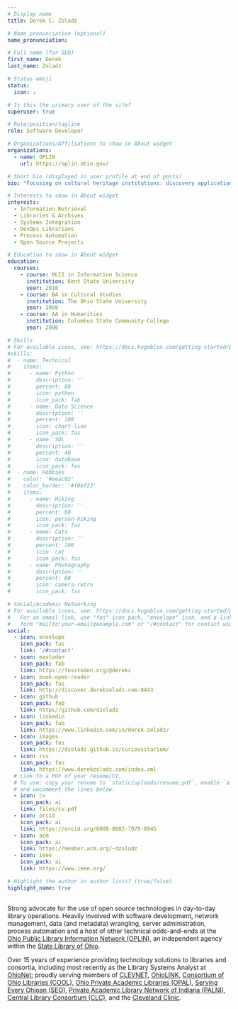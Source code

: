 ```yaml
---
# Display name
title: Derek C. Zoladz

# Name pronunciation (optional)
name_pronunciation:

# Full name (for SEO)
first_name: Derek
last_name: Zoladz

# Status emoji
status:
  icon: ☕️

# Is this the primary user of the site?
superuser: true

# Role/position/tagline
role: Software Developer

# Organizations/Affiliations to show in About widget
organizations:
  - name: OPLIN
    url: https://oplin.ohio.gov/

# Short bio (displayed in user profile at end of posts)
bio: "Focusing on cultural heritage institutions: discovery applications, data (and metadata) wrangling, web development, process automation, and system integration."

# Interests to show in About widget
interests:
  - Information Retrieval
  - Libraries & Archives
  - Systems Integration
  - DevOps Librarians
  - Process Automation
  - Open Source Projects

# Education to show in About widget
education:
  courses:
    - course: MLIS in Information Science
      institution: Kent State University
      year: 2010
    - course: BA in Cultural Studies
      institution: The Ohio State University
      year: 2008
    - course: AA in Humanities
      institution: Columbus State Community College
      year: 2006

# Skills
# For available icons, see: https://docs.hugoblox.com/getting-started/page-builder/#icons
#skills:
#  - name: Technical
#    items:
#      - name: Python
#        description: ''
#        percent: 80
#        icon: python
#        icon_pack: fab
#      - name: Data Science
#        description: ''
#        percent: 100
#        icon: chart-line
#        icon_pack: fas
#      - name: SQL
#        description: ''
#        percent: 40
#        icon: database
#        icon_pack: fas
#  - name: Hobbies
#    color: '#eeac02'
#    color_border: '#f0bf23'
#    items:
#      - name: Hiking
#        description: ''
#        percent: 60
#        icon: person-hiking
#        icon_pack: fas
#      - name: Cats
#        description: ''
#        percent: 100
#        icon: cat
#        icon_pack: fas
#      - name: Photography
#        description: ''
#        percent: 80
#        icon: camera-retro
#        icon_pack: fas

# Social/Academic Networking
# For available icons, see: https://docs.hugoblox.com/getting-started/page-builder/#icons
#   For an email link, use "fas" icon pack, "envelope" icon, and a link in the
#   form "mailto:your-email@example.com" or "/#contact" for contact widget.
social:
  - icon: envelope
    icon_pack: fas
    link: '/#contact'
  - icon: mastodon
    icon_pack: fab
    link: https://fosstodon.org/@derekz
  - icon: book-open-reader
    icon_pack: fas
    link: http://discover.derekzoladz.com:8443
  - icon: github
    icon_pack: fab
    link: https//github.com/dzoladz
  - icon: linkedin
    icon_pack: fab
    link: https://www.linkedin.com/in/derek-zoladz/
  - icon: images
    icon_pack: fas
    link: https://dzoladz.github.io/curiousitarium/
  - icon: rss
    icon_pack: fas
    link: https://www.derekzoladz.com/index.xml
  # Link to a PDF of your resume/CV.
  # To use: copy your resume to `static/uploads/resume.pdf`, enable `ai` icons in `params.yaml`,
  # and uncomment the lines below.
  - icon: cv
    icon_pack: ai
    link: files/cv.pdf
  - icon: orcid
    icon_pack: ai
    link: https://orcid.org/0000-0002-7979-8945
  - icon: acm
    icon_pack: ai
    link: https://member.acm.org/~dzoladz
  - icon: ieee
    icon_pack: ai
    link: https://www.ieee.org/

# Highlight the author in author lists? (true/false)
highlight_name: true
---
```


Strong advocate for the use of open source technologies in day-to-day library operations. Heavily involved with 
software development, network management, data (and metadata) wrangling, server administration, process automation 
and a host of other technical odds-and-ends at the [Ohio Public Library Information Network (OPLIN)](https://oplin.ohio.gov/), an 
independent agency within the [State Library of Ohio](https://library.ohio.gov/).

Over 15 years of experience providing technology solutions to libraries and consortia, including most recently as
the Library Systems Analyst at [OhioNet](https://www.ohionet.org/); proudly serving members of [CLEVNET](https://www.clevnet.org/), [OhioLINK](https://www.ohiolink.edu/), 
[Consortium of Ohio Libraries (COOL)](http://info.cool-cat.org/), [Ohio Private Academic Libraries (OPAL)](https://opal-libraries.org/),
[Serving Every Ohioan (SEO)](https://servingeveryohioan.org/), [Private Academic Library Network of Indiana (PALNI)](https://www.palni.org/), [Central Library Consortium (CLC)](https://clcohio.org/),
and the [Cleveland Clinic](https://library.ccf.org/).
